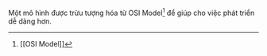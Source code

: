 Một mô hình được trừu tượng hóa từ OSI Model[^1] để giúp cho việc phát triển dễ dàng hơn.


[^1]: [[OSI Model]]
